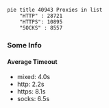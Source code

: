 
```mermaid
pie title 40943 Proxies in list
    "HTTP" : 28721
    "HTTPS": 10895
    "SOCKS" : 8557
```

### Some Info
#### Average Timeout

- mixed: 4.0s
- http: 2.2s
- https: 8.1s
- socks: 6.5s